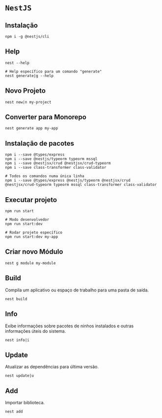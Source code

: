 # `NestJS`

## Instalação
```properties
npm i -g @nestjs/cli
```

## Help
```properties
nest --help

# Help específico para um comando "generate"
nest generate|g --help
```

## Novo Projeto
```properties
nest new|n my-project
```

## Converter para Monorepo
```properties
nest generate app my-app
```

## Instalação de pacotes
```properties
npm i --save @types/express
npm i --save @nestjs/typeorm typeorm mssql
npm i --save @nestjsx/crud @nestjsx/crud-typeorm
npm i --save class-transformer class-validator

# Todos os comandos numa única linha
npm i --save @types/express @nestjs/typeorm @nestjsx/crud @nestjsx/crud-typeorm typeorm mssql class-transformer class-validator
```

## Executar projeto
```properties
npm run start

# Modo desenvolvedor
npm run start:dev

# Rodar projeto específico
npm run start:dev my-app
```

## Criar novo Módulo
```properties
nest g module my-module
```

## Build
Compila um aplicativo ou espaço de trabalho para uma pasta de saída.
```properties
nest build
```

## Info
Exibe informações sobre pacotes de ninhos instalados e outras informações úteis do sistema.
```properties
nest info|i
```

## Update
Atualizar as dependências para última versão.
```properties
nest update|u
```
## Add
Importar biblioteca.
```properties
nest add
```











<!--
1. Um
1. Dois
-->
